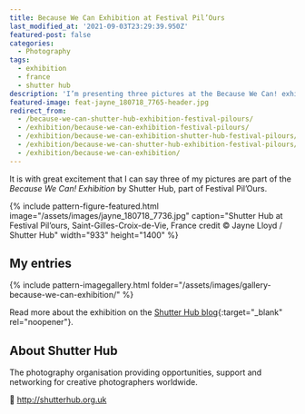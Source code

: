 ```yaml
---
title: Because We Can Exhibition at Festival Pil’Ours
last_modified_at: '2021-09-03T23:29:39.950Z'
featured-post: false
categories:
  - Photography
tags:
  - exhibition
  - france
  - shutter hub
description: 'I’m presenting three pictures at the Because We Can! exhibition by Shutter Hub, part of Festival Pil’Ours.'
featured-image: feat-jayne_180718_7765-header.jpg
redirect_from:
  - /because-we-can-shutter-hub-exhibition-festival-pilours/
  - /exhibition/because-we-can-exhibition-festival-pilours/
  - /exhibition/because-we-can-exhibition-shutter-hub-festival-pilours/
  - /exhibition/because-we-can-shutter-hub-exhibition-festival-pilours/
  - /exhibition/because-we-can-exhibition/
---
```

<p class="lead">It is with great excitement that I can say three of my pictures are part of the <em>Because We Can! Exhibition</em> by Shutter Hub, part of Festival Pil’Ours.</p>

<!--more-->

{% include pattern-figure-featured.html image="/assets/images/jayne_180718_7736.jpg" caption="Shutter Hub at Festival Pil’ours, Saint-Gilles-Croix-de-Vie, France credit &copy; Jayne Lloyd / Shutter Hub" width="933" height="1400" %}

## My entries

{% include pattern-imagegallery.html folder="/assets/images/gallery-because-we-can-exhibition/" %}

Read more about the exhibition on the [Shutter Hub blog](https://shutterhub.org.uk/because-we-can-exhibition-launch-and-photos/){:target="_blank" rel="noopener"}.

## About Shutter Hub

The photography organisation providing opportunities, support and networking for creative photographers worldwide.  

<p class="detached">🔗 <a href="http://shutterhub.org.uk" target="_blank" rel="noopener">http://shutterhub.org.uk</a></p>

<!-- <small>Header and first picture credit &copy; Jayne Lloyd / Shutter Hub - Shutter Hub at Festival Pil'ours, Saint-Gilles-Croix-de-Vie, France.</small> -->
